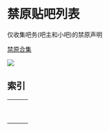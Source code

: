 # 禁原贴吧列表


仅收集吧务(吧主和小吧)的禁原声明

<a href="https://www.bilibili.com/read/cv17739510?spm_id_from=333.999.list.card_opus.click" target="_blank">禁原合集</a>

![](https://github.com/DreamingCats/GenshitJokes/raw/main/genshitjokes/禁原贴吧列表/禁原贴吧合集.jpg)


## 索引

|      |      |      |
| ---- | ---- | ---- |
|      |      |      |
|      |      |      |
|      |      |      |
|      |      |      |
|      |      |      |
|      |      |      |
|      |      |      |
|      |      |      |
|      |      |      |

